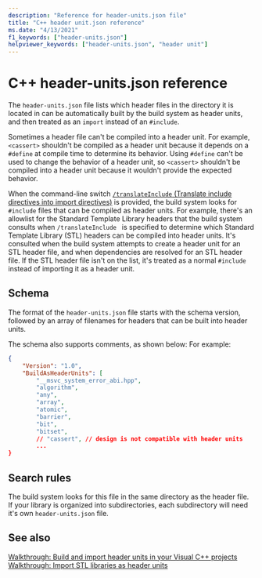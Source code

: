 ```yaml
---
description: "Reference for header-units.json file"
title: "C++ header unit.json reference"
ms.date: "4/13/2021"
f1_keywords: ["header-units.json"]
helpviewer_keywords: ["header-units.json", "header unit"]
---
```


# C++ header-units.json reference

The `header-units.json` file lists which header files in the directory it is located in can be automatically built by the build system as header units, and then treated as an `import` instead of an `#include`.

Sometimes a header file can't be compiled into a header unit. For example, `<cassert>` shouldn't be compiled as a header unit because it depends on a `#define` at compile time to determine its behavior. Using `#define` can't be used to change the behavior of a header unit, so `<cassert>` shouldn't be compiled into a header unit because it wouldn't provide the expected behavior.

When the command-line switch [`/translateInclude` (Translate include directives into import directives)](translateinclude.md) is provided, the build system looks for `#include` files that can be compiled as header units. For example, there's an allowlist for the Standard Template Library headers that the build system consults when `/translateInclude ` is specified to determine which Standard Template Library (STL) headers can be compiled into header units. It's consulted when the build system attempts to create a header unit for an STL header file, and when dependencies are resolved for an STL header file. If the STL header file isn't on the list, it's treated as a normal `#include` instead of importing it as a header unit.

## Schema

The format of the `header-units.json` file starts with the schema version, followed by an array of filenames for headers that can be built into header units. 

The schema also supports comments, as shown below:
For example:

```json
{ 
    "Version": "1.0",
    "BuildAsHeaderUnits": [
        "__msvc_system_error_abi.hpp",
        "algorithm",
        "any",
        "array",
        "atomic",
        "barrier",
        "bit",
        "bitset",
        // "cassert", // design is not compatible with header units
        ...
} 
```

## Search rules

The build system looks for this file in the same directory as the header file. If your library is organized into subdirectories, each subdirectory will need it's own `header-units.json` file.

## See also

[Walkthrough: Build and import header units in your Visual C++ projects](walkthrough-header-units.md)\
[Walkthrough: Import STL libraries as header units](walkthrough-import-stl-header-units.md#approach1)
